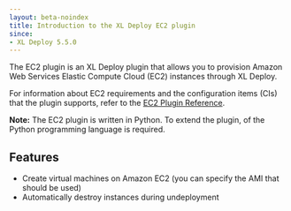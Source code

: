 ```yaml
---
layout: beta-noindex
title: Introduction to the XL Deploy EC2 plugin
since:
- XL Deploy 5.5.0
---
```


The EC2 plugin is an XL Deploy plugin that allows you to provision Amazon Web Services Elastic Compute Cloud (EC2) instances through XL Deploy.

For information about EC2 requirements and the configuration items (CIs) that the plugin supports, refer to the [EC2 Plugin Reference](/xl-deploy-xld-ec2-plugin/latest/ec2PluginManual.html).

**Note:** The EC2 plugin is written in Python. To extend the plugin, of the Python programming language is required.

## Features

* Create virtual machines on Amazon EC2 (you can specify the AMI that should be used)
* Automatically destroy instances during undeployment
